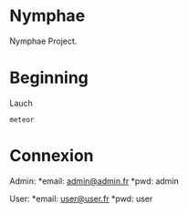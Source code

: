 # Nymphae
Nymphae Project.

# Beginning

Lauch 

```
meteor
```

# Connexion

Admin:
 *email: admin@admin.fr
 *pwd: admin

User:
 *email: user@user.fr
 *pwd: user
